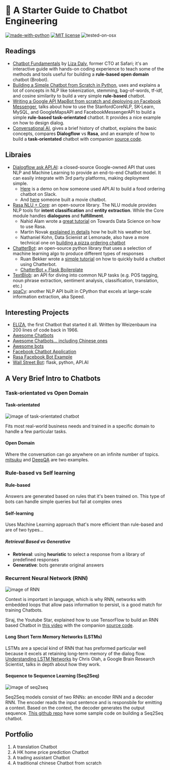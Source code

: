 # :rocket: A Starter Guide to Chatbot Engineering

[![made-with-python](https://img.shields.io/badge/Made%20with-Python-1f425f.svg)](https://www.python.org/)
[![MIT license](https://img.shields.io/badge/License-MIT-blue.svg)](https://lbesson.mit-license.org/)
![tested-on-osx](https://img.shields.io/badge/Tested%20on-OSX-lightgrey.svg)

## Readings
* [Chatbot Fundamentals](https://apps.worldwritable.com/tutorials/chatbot/) by [Liza Daly](https://lizadaly.com/), former CTO at Safari; it's an interactive guide with hands-on coding experience to teach some of the methods and tools useful for building a **rule-based open domain** chatbot (Brobot).
* [Building a Simple Chatbot from Scratch in Python](https://medium.com/analytics-vidhya/building-a-simple-chatbot-in-python-using-nltk-7c8c8215ac6e), uses and explains a lot of concepts in NLP like tokenization, stemming, bag-of-words, tf-idf, and cosine similarity to build a very simple **rule-based** chatbot.
* [Writing a Google API MapBot from scratch and deploying on Facebook Messenger](https://chatbotslife.com/how-i-developed-my-own-learning-chatbot-in-python-from-scratch-and-deployed-it-on-facebook-88bc828be0a8), talks about how to use the StanfordCoreNLP, SK-Learn, MySQL, and GoogleMapsAPI and FacebookMessengerAPI to build a simple **rule-based task-orientated** chatbot. It provides a nice example on how to design dialog.
* [Conversational AI](https://chatbotslife.com/conversational-ai-understanding-the-basics-and-a-chatbot-build-in-rasa-module-c23828307180), gives a brief history of chatbot, explains the basic concepts, compares **Dialogflow** vs **Rasa**, and an example of how to build a **task-orientated** chatbot with companion [source code](https://github.com/manikandanj2207/dataibreathe).

## Libraies
* [Dialogflow ask API.AI](https://dialogflow.com/docs/getting-started): a closed-source Google-owned API that uses NLP and Machine Learning to provide an end-to-end Chatbot model. It can easily integrate with 3rd party platforms, making deployment simple.
  * [Here](https://moz.com/blog/chat-bot) is a demo on how someone used API.AI to build a food ordering chatbot on Slack.
  * And [here](https://pusher.com/tutorials/chatbot-flask-dialogflow) someone built a movie chatbot.
* [Rasa NLU + Core](https://rasa.com/docs/nlu/): an open-source library. The NLU module provides NLP tools for **intent classification** and **entity extraction**. While the Core module handles **dialogures** and **fulfillment**.
  * Nahid Alam wrote a [great tutorial](https://towardsdatascience.com/a-chatbot-from-future-building-an-end-to-end-conversational-assistant-with-rasa-ai-51a1c93dabf2) on Towards Data Science on how to use Rasa.
  * Martin Novak [explained in details](https://medium.com/coinmonks/rasa-python-weather-chatbot-51fc218d346d) how he built his weather bot.
  * Nathaniel Kohn, Data Scienist at Lemonade, also have a more technical one on [building a pizza ordering chatbot](https://hackernoon.com/build-simple-chatbot-with-rasa-part-1-f4c6d5bb1aea)
* [ChatterBot](https://github.com/gunthercox/ChatterBot): an open-source python library that uses a selection of machine learning algo to produce different types of responses
  * Ruan Bekker wrote a [simple tutorial](https://blog.ruanbekker.com/blog/2017/12/13/create-a-chatbot-with-chatterbot-on-python/) on how to quickly build a chatbot using Chatterbot.
  * [ChatterBot + Flask Boilerplate](https://github.com/chamkank/flask-chatterbot)
* [TextBlob](https://textblob.readthedocs.io/en/dev/): an API for diving into common NLP tasks (e.g. POS tagging, noun phrase extraction, sentiment analysis, classification, translation, etc.)
* [spaCy](https://spacy.io/): another NLP API built in CPython that excels at large-scale information extraction, aka Speed.

## Interesting Projects
* [ELIZA](http://psych.fullerton.edu/mbirnbaum/psych101/Eliza.htm?utm_source=ubisend.com&utm_medium=blog-link&utm_campaign=ubisend), the first Chatbot that started it all. Written by Weizenbaum ina 200 lines of code back in 1966.
* [Awesome Chatbots](https://github.com/JStumpp/awesome-chatbots)
* [Awesome Chatbots... including Chinese ones](https://github.com/fendouai/Awesome-Chatbot)
* [Awesome bots](https://github.com/invocable/awesome-bots#bot-development)
* [Facebook Chatbot Application](https://github.com/tavik000/python-key-chatbot)
* [Rasa Facebook Bot Example](https://github.com/souvikg10/rasa_bot_example)
* [Wall Street Bot](https://github.com/TarangKhanna/Wall-Street-Bot): flask, python, API.AI

## A Very Brief Intro to Chatbots
### Task-orientated vs Open Domain
#### Task-orientated
![image of task-orientated chatbot](https://cdn-images-1.medium.com/max/800/1*2c7v8bwGxJbkglxGhuTiJA.jpeg)  

Fits most real-world business needs and trained in a specific domain to handle a few particular tasks.  
#### Open Domain
Where the conversation can go anywhere on an infinite number of topics. [mitsuku](https://www.pandorabots.com/mitsuku/) and [DeepQA](https://github.com/AbdelrahmanRadwan/Open-Domain-ChatBot) are two examples.
### Rule-based vs Self learning
#### Rule-based
Answers are generated based on rules that it's been trained on. This type of bots can handle simple queries but fail at complex ones
#### Self-learning
Uses Machine Learning approach that's more efficient than rule-based and are of two types...
##### Retrieval Based vs Generative
* **Retrieval**: using **heuristic** to select a response from a library of predefined responses
* **Generative**: bots generate original answers

### Recurrent Neural Network (RNN)
![image of RNN](http://complx.me/img/seq2seq/lstm.png)  

Context is important in language, which is why RNN, networks with embedded loops that allow pass information to persist, is a good match for training Chatbots.

Siraj, the Youtube Star, explained how to use TensorFlow to build an RNN based Chatbot in [this video](https://www.youtube.com/watch?v=SJDEOWLHYVo&index=66&list=WL&t=0s) with the companion [source code](https://github.com/llSourcell/tensorflow_chatbot).

#### Long Short Term Memory Networks (LSTMs)
LSTMs are a special kind of RNN that has preformed particular well because it excels at retaining long-term memory of the dialog flow. [Understanding LSTM Networks](http://colah.github.io/posts/2015-08-Understanding-LSTMs/) by Chris Olah, a Google Brain Research Scientist, talks in depth about how they work.

#### Sequence to Sequence Learning (Seq2Seq)
![image of seq2seq](http://complx.me/img/seq2seq/seq2seq2.png)

Seq2Seq models consist of two RNNs: an encoder RNN and a decoder RNN. The encoder reads the input sentence and is responsbile for emitting a context. Based on the context, the decoder generates the output sequence. [This github repo](https://github.com/tensorlayer/seq2seq-chatbot) have some sample code on building a Seq2Seq chatbot.

## Portfolio
1. A translation Chatbot
2. A HK home price prediction Chatbot
3. A trading assistant Chatbot
4. A traditional chinese Chatbot from scratch
